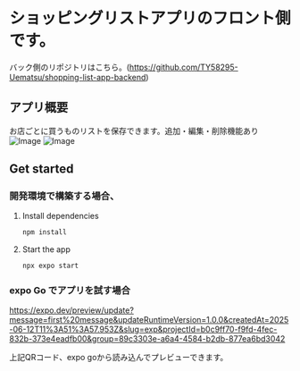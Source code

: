 # ショッピングリストアプリのフロント側です。
バック側のリポジトリはこちら。(https://github.com/TY58295-Uematsu/shopping-list-app-backend)

## アプリ概要
お店ごとに買うものリストを保存できます。追加・編集・削除機能あり
![Image](https://github.com/user-attachments/assets/e909def8-a671-4ce8-8aa5-b722d655b2bb)
![Image](https://github.com/user-attachments/assets/6abb2f9e-a726-487d-87d4-9957764ed568)

## Get started
### 開発環境で構築する場合、

1. Install dependencies

   ```bash
   npm install
   ```

2. Start the app

   ```bash
   npx expo start
   ```
### expo Go でアプリを試す場合
https://expo.dev/preview/update?message=first%20message&updateRuntimeVersion=1.0.0&createdAt=2025-06-12T11%3A51%3A57.953Z&slug=exp&projectId=b0c9ff70-f9fd-4fec-832b-373e4eadfb00&group=89c3303e-a6a4-4584-b2db-877ea6bd3042

上記QRコード、expo goから読み込んでプレビューできます。


